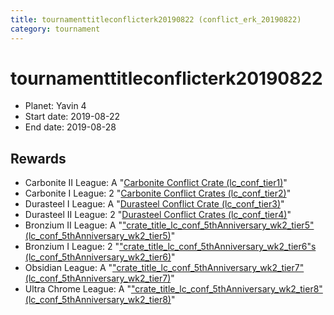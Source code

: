 ```yaml
---
title: tournamenttitleconflicterk20190822 (conflict_erk_20190822)
category: tournament
---
```

# tournamenttitleconflicterk20190822

  * Planet: Yavin 4
  * Start date: 2019-08-22
  * End date: 2019-08-28

## Rewards

  * Carbonite II League: A "[Carbonite Conflict Crate (lc_conf_tier1)](lc_conf_tier1.html)"
  * Carbonite I League: 2 "[Carbonite Conflict Crates (lc_conf_tier2)](lc_conf_tier2.html)"
  * Durasteel I League: A "[Durasteel Conflict Crate (lc_conf_tier3)](lc_conf_tier3.html)"
  * Durasteel II League: 2 "[Durasteel Conflict Crates (lc_conf_tier4)](lc_conf_tier4.html)"
  * Bronzium II League: A "["crate_title_lc_conf_5thAnniversary_wk2_tier5" (lc_conf_5thAnniversary_wk2_tier5)](lc_conf_5thAnniversary_wk2_tier5.html)"
  * Bronzium I League: 2 "["crate_title_lc_conf_5thAnniversary_wk2_tier6"s (lc_conf_5thAnniversary_wk2_tier6)](lc_conf_5thAnniversary_wk2_tier6.html)"
  * Obsidian League: A "["crate_title_lc_conf_5thAnniversary_wk2_tier7" (lc_conf_5thAnniversary_wk2_tier7)](lc_conf_5thAnniversary_wk2_tier7.html)"
  * Ultra Chrome League: A "["crate_title_lc_conf_5thAnniversary_wk2_tier8" (lc_conf_5thAnniversary_wk2_tier8)](lc_conf_5thAnniversary_wk2_tier8.html)"
